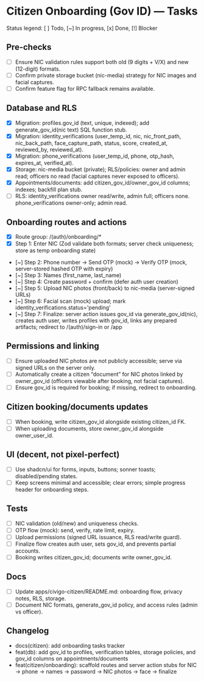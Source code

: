 # Citizen Onboarding (Gov ID) — Tasks

Status legend: [ ] Todo, [~] In progress, [x] Done, [!] Blocker

## Pre-checks

- [ ] Ensure NIC validation rules support both old (9 digits + V/X) and new (12-digit) formats.
- [ ] Confirm private storage bucket (nic-media) strategy for NIC images and facial captures.
- [ ] Confirm feature flag for RPC fallback remains available.

## Database and RLS

- [x] Migration: profiles.gov_id (text, unique, indexed); add generate_gov_id(nic text) SQL function stub.
- [x] Migration: identity_verifications (user_temp_id, nic, nic_front_path, nic_back_path, face_capture_path, status, score, created_at, reviewed_by, reviewed_at).
- [x] Migration: phone_verifications (user_temp_id, phone, otp_hash, expires_at, verified_at).
- [x] Storage: nic-media bucket (private); RLS/policies: owner and admin read; officers no read (facial captures never exposed to officers).
- [x] Appointments/documents: add citizen_gov_id/owner_gov_id columns; indexes; backfill plan stub.
- [ ] RLS: identity_verifications owner read/write, admin full; officers none. phone_verifications owner-only; admin read.

## Onboarding routes and actions

- [x] Route group: /(auth)/onboarding/\*
- [x] Step 1: Enter NIC (Zod validate both formats; server check uniqueness; store as temp onboarding state)
- [~] Step 2: Phone number → Send OTP (mock) → Verify OTP (mock, server-stored hashed OTP with expiry)
- [~] Step 3: Names (first_name, last_name)
- [~] Step 4: Create password + confirm (defer auth user creation)
- [~] Step 5: Upload NIC photos (front/back) to nic-media (server-signed URLs)
- [~] Step 6: Facial scan (mock) upload; mark identity_verifications.status='pending'
- [~] Step 7: Finalize: server action issues gov_id via generate_gov_id(nic), creates auth user, writes profiles with gov_id, links any prepared artifacts; redirect to /(auth)/sign-in or /app

## Permissions and linking

- [ ] Ensure uploaded NIC photos are not publicly accessible; serve via signed URLs on the server only.
- [ ] Automatically create a citizen “document” for NIC photos linked by owner_gov_id (officers viewable after booking, not facial captures).
- [ ] Ensure gov_id is required for booking; if missing, redirect to onboarding.

## Citizen booking/documents updates

- [ ] When booking, write citizen_gov_id alongside existing citizen_id FK.
- [ ] When uploading documents, store owner_gov_id alongside owner_user_id.

## UI (decent, not pixel-perfect)

- [ ] Use shadcn/ui for forms, inputs, buttons; sonner toasts; disabled/pending states.
- [ ] Keep screens minimal and accessible; clear errors; simple progress header for onboarding steps.

## Tests

- [ ] NIC validation (old/new) and uniqueness checks.
- [ ] OTP flow (mock): send, verify, rate limit, expiry.
- [ ] Upload permissions (signed URL issuance, RLS read/write guard).
- [ ] Finalize flow creates auth user, sets gov_id, and prevents partial accounts.
- [ ] Booking writes citizen_gov_id; documents write owner_gov_id.

## Docs

- [ ] Update apps/civigo-citizen/README.md: onboarding flow, privacy notes, RLS, storage.
- [ ] Document NIC formats, generate_gov_id policy, and access rules (admin vs officer).

## Changelog

- docs(citizen): add onboarding tasks tracker
- feat(db): add gov_id to profiles, verification tables, storage policies, and gov_id columns on appointments/documents
- feat(citizen/onboarding): scaffold routes and server action stubs for NIC → phone → names → password → NIC photos → face → finalize
